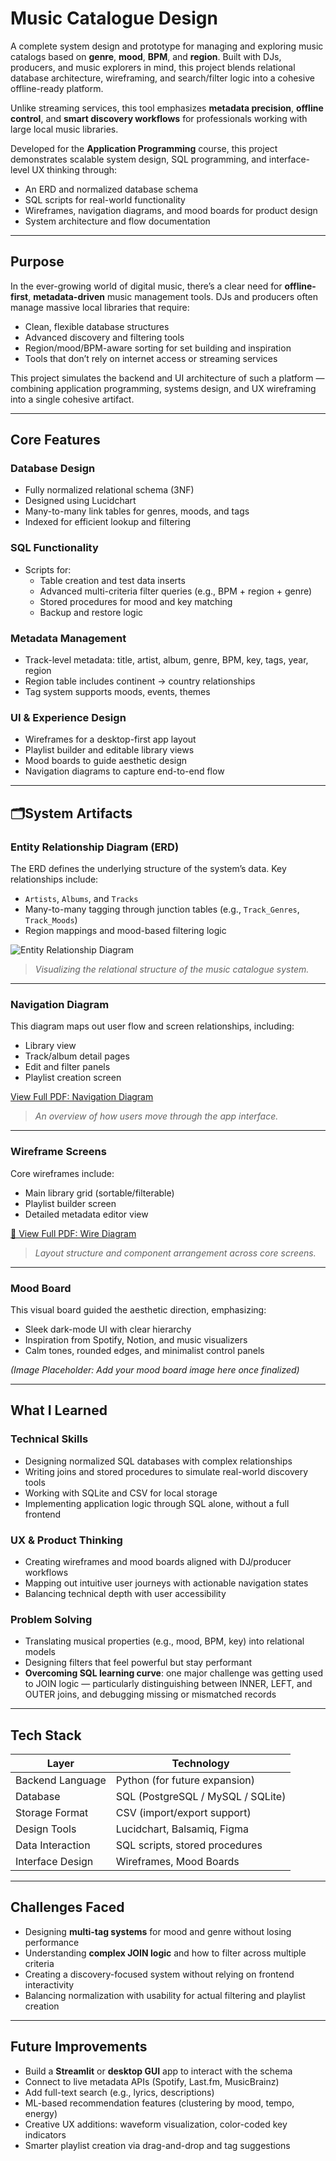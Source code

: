 # Music Catalogue Design

A complete system design and prototype for managing and exploring music catalogs based on **genre**, **mood**, **BPM**, and **region**. Built with DJs, producers, and music explorers in mind, this project blends relational database architecture, wireframing, and search/filter logic into a cohesive offline-ready platform.

Unlike streaming services, this tool emphasizes **metadata precision**, **offline control**, and **smart discovery workflows** for professionals working with large local music libraries.

Developed for the **Application Programming** course, this project demonstrates scalable system design, SQL programming, and interface-level UX thinking through:

- An ERD and normalized database schema
- SQL scripts for real-world functionality
- Wireframes, navigation diagrams, and mood boards for product design
- System architecture and flow documentation

---

## Purpose

In the ever-growing world of digital music, there’s a clear need for **offline-first**, **metadata-driven** music management tools. DJs and producers often manage massive local libraries that require:

- Clean, flexible database structures
- Advanced discovery and filtering tools
- Region/mood/BPM-aware sorting for set building and inspiration
- Tools that don’t rely on internet access or streaming services

This project simulates the backend and UI architecture of such a platform — combining application programming, systems design, and UX wireframing into a single cohesive artifact.

---

## Core Features

### Database Design
- Fully normalized relational schema (3NF)
- Designed using Lucidchart
- Many-to-many link tables for genres, moods, and tags
- Indexed for efficient lookup and filtering

### SQL Functionality
- Scripts for:
  - Table creation and test data inserts
  - Advanced multi-criteria filter queries (e.g., BPM + region + genre)
  - Stored procedures for mood and key matching
  - Backup and restore logic

### Metadata Management
- Track-level metadata: title, artist, album, genre, BPM, key, tags, year, region
- Region table includes continent → country relationships
- Tag system supports moods, events, themes

###  UI & Experience Design
- Wireframes for a desktop-first app layout
- Playlist builder and editable library views
- Mood boards to guide aesthetic design
- Navigation diagrams to capture end-to-end flow

---

## 🗂System Artifacts

### Entity Relationship Diagram (ERD)

The ERD defines the underlying structure of the system’s data. Key relationships include:
- `Artists`, `Albums`, and `Tracks`
- Many-to-many tagging through junction tables (e.g., `Track_Genres`, `Track_Moods`)
- Region mappings and mood-based filtering logic

![Entity Relationship Diagram](ERD%20Final.png)

> *Visualizing the relational structure of the music catalogue system.*

---

### Navigation Diagram

This diagram maps out user flow and screen relationships, including:
- Library view
- Track/album detail pages
- Edit and filter panels
- Playlist creation screen

[View Full PDF: Navigation Diagram](NavDiagram_Final.pdf)

> *An overview of how users move through the app interface.*

---

### Wireframe Screens

Core wireframes include:
- Main library grid (sortable/filterable)
- Playlist builder screen
- Detailed metadata editor view

[📄 View Full PDF: Wire Diagram](WireDiagram_Final.pdf)

> *Layout structure and component arrangement across core screens.*

---

### Mood Board

This visual board guided the aesthetic direction, emphasizing:
- Sleek dark-mode UI with clear hierarchy
- Inspiration from Spotify, Notion, and music visualizers
- Calm tones, rounded edges, and minimalist control panels

_*(Image Placeholder: Add your mood board image here once finalized)*_

---

## What I Learned

### Technical Skills
- Designing normalized SQL databases with complex relationships
- Writing joins and stored procedures to simulate real-world discovery tools
- Working with SQLite and CSV for local storage
- Implementing application logic through SQL alone, without a full frontend

### UX & Product Thinking
- Creating wireframes and mood boards aligned with DJ/producer workflows
- Mapping out intuitive user journeys with actionable navigation states
- Balancing technical depth with user accessibility

### Problem Solving
- Translating musical properties (e.g., mood, BPM, key) into relational models
- Designing filters that feel powerful but stay performant
- **Overcoming SQL learning curve**: one major challenge was getting used to JOIN logic — particularly distinguishing between INNER, LEFT, and OUTER joins, and debugging missing or mismatched records

---

## Tech Stack

| Layer              | Technology           |
|-------------------|----------------------|
| Backend Language   | Python (for future expansion) |
| Database           | SQL (PostgreSQL / MySQL / SQLite) |
| Storage Format     | CSV (import/export support) |
| Design Tools       | Lucidchart, Balsamiq, Figma |
| Data Interaction   | SQL scripts, stored procedures |
| Interface Design   | Wireframes, Mood Boards |

---

## Challenges Faced

- Designing **multi-tag systems** for mood and genre without losing performance
- Understanding **complex JOIN logic** and how to filter across multiple criteria
- Creating a discovery-focused system without relying on frontend interactivity
- Balancing normalization with usability for actual filtering and playlist creation

---

## Future Improvements

- Build a **Streamlit** or **desktop GUI** app to interact with the schema
- Connect to live metadata APIs (Spotify, Last.fm, MusicBrainz)
- Add full-text search (e.g., lyrics, descriptions)
- ML-based recommendation features (clustering by mood, tempo, energy)
- Creative UX additions: waveform visualization, color-coded key indicators
- Smarter playlist creation via drag-and-drop and tag suggestions

